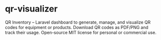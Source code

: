 # qr-visualizer
QR Inventory – Laravel dashboard to generate, manage, and visualize QR codes for equipment or products. Download QR codes as PDF/PNG and track their usage. Open-source MIT license for personal or commercial use.
